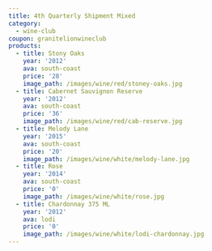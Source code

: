 ```yaml
---
title: 4th Quarterly Shipment Mixed
category:
  - wine-club
coupon: granitelionwineclub
products:
  - title: Stony Oaks
    year: '2012'
    ava: south-coast
    price: '28'
    image_path: /images/wine/red/stoney-oaks.jpg
  - title: Cabernet Sauvignon Reserve
    year: '2012'
    ava: south-coast
    price: '36'
    image_path: /images/wine/red/cab-reserve.jpg
  - title: Melody Lane
    year: '2015'
    ava: south-coast
    price: '20'
    image_path: /images/wine/white/melody-lane.jpg
  - title: Rose
    year: '2014'
    ava: south-coast
    price: '0'
    image_path: /images/wine/white/rose.jpg
  - title: Chardonnay 375 ML
    year: '2012'
    ava: lodi
    price: '0'
    image_path: /images/wine/white/lodi-chardonnay.jpg
---
```



